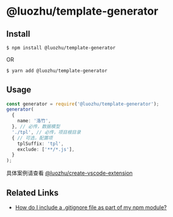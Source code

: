 # @luozhu/template-generator

## Install

```sh
$ npm install @luozhu/template-generator
```

OR

```sh
$ yarn add @luozhu/template-generator
```

## Usage

```ts
const generator = require('@luozhu/template-generator');
generator(
  {
    name: '洛竹',
  }, // 必传，数据模型
  './tpl', // 必传，项目根目录
  { // 可选，配置项
    tplSuffix: 'tpl',
    exclude: ['**/*.js'],
  }
);
```

具体案例请查看 [@luozhu/create-vscode-extension](https://github.com/youngjuning/luozhu/tree/main/packages/create-vscode-extension)

## Related Links

- [How do I include a .gitignore file as part of my npm module?](https://stackoverflow.com/questions/24976950/how-do-i-include-a-gitignore-file-as-part-of-my-npm-module)
